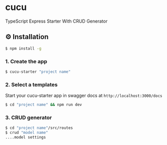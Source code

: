 # cucu
TypeScript Express Starter With CRUD Generator

## ⚙️ Installation

```sh
$ npm install -g
```

### 1. Create the app

```bash
$ cucu-starter "project name"
```

### 2. Select a templates 

Start your cucu-starter app in swagger docs at `http://localhost:3000/docs`

```bash
$ cd "project name" && npm run dev
```

### 3. CRUD generator

```bash
$ cd "project name"/src/routes
$ crud "model name"
....model settings
```
